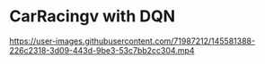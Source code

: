 # CarRacingv with DQN

https://user-images.githubusercontent.com/71987212/145581388-226c2318-3d09-443d-9be3-53c7bb2cc304.mp4

